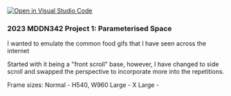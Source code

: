 [![Open in Visual Studio Code](https://classroom.github.com/assets/open-in-vscode-c66648af7eb3fe8bc4f294546bfd86ef473780cde1dea487d3c4ff354943c9ae.svg)](https://classroom.github.com/online_ide?assignment_repo_id=10300731&assignment_repo_type=AssignmentRepo)
### 2023 MDDN342 Project 1: Parameterised Space
I wanted to emulate the common food gifs that I have seen across the internet

Started with it being a "front scroll" base, however, I have changed to side scroll and swapped the perspective to incorporate more into the repetitions.

Frame sizes:
Normal - H540, W960
Large -
X Large -
